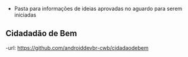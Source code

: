 - Pasta para informações de ideias aprovadas no aguardo para serem iniciadas





Cidadadão de Bem
-------------
-url: https://github.com/androiddevbr-cwb/cidadaodebem
